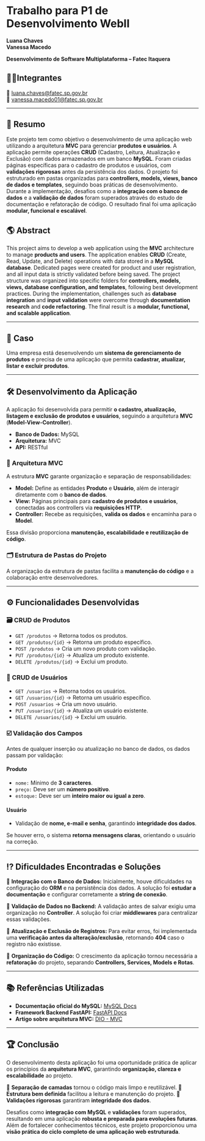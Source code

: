 # Trabalho para P1 de Desenvolvimento WebII

**Luana Chaves**  
**Vanessa Macedo**  

**Desenvolvimento de Software Multiplataforma – Fatec Itaquera**  

##  👩‍🎓​Integrantes
📧 luana.chaves@fatec.sp.gov.br  
📧 vanessa.macedo01@fatec.sp.gov.br  

---

## 📘​ Resumo
Este projeto tem como objetivo o desenvolvimento de uma aplicação web utilizando a arquitetura **MVC** para gerenciar **produtos e usuários**. A aplicação permite operações **CRUD** (Cadastro, Leitura, Atualização e Exclusão) com dados armazenados em um banco **MySQL**. Foram criadas páginas específicas para o cadastro de produtos e usuários, com **validações rigorosas** antes da persistência dos dados. O projeto foi estruturado em pastas organizadas para **controllers, models, views, banco de dados e templates**, seguindo boas práticas de desenvolvimento. Durante a implementação, desafios como a **integração com o banco de dados** e a **validação de dados** foram superados através do estudo de documentação e refatoração de código. O resultado final foi uma aplicação **modular, funcional e escalável**.

## 🌎 Abstract
This project aims to develop a web application using the **MVC** architecture to manage **products and users**. The application enables **CRUD** (Create, Read, Update, and Delete) operations with data stored in a **MySQL database**. Dedicated pages were created for product and user registration, and all input data is strictly validated before being saved. The project structure was organized into specific folders for **controllers, models, views, database configuration, and templates**, following best development practices. During the implementation, challenges such as **database integration** and **input validation** were overcome through **documentation research** and **code refactoring**. The final result is a **modular, functional, and scalable application**.

---

## 🎯 Caso
Uma empresa está desenvolvendo um **sistema de gerenciamento de produtos** e precisa de uma aplicação que permita **cadastrar, atualizar, listar e excluir produtos**.

---

## 🛠 Desenvolvimento da Aplicação
A aplicação foi desenvolvida para permitir **o cadastro, atualização, listagem e exclusão de produtos e usuários**, seguindo a arquitetura **MVC** (**Model-View-Controller**). 

- **Banco de Dados:** MySQL
- **Arquitetura:** MVC
- **API:** RESTful

### 🔖​ Arquitetura MVC
A estrutura **MVC** garante organização e separação de responsabilidades:

- **Model:** Define as entidades **Produto** e **Usuário**, além de interagir diretamente com o **banco de dados**.
- **View:** Páginas principais para **cadastro de produtos e usuários**, conectadas aos controllers via **requisições HTTP**.
- **Controller:** Recebe as requisições, **valida os dados** e encaminha para o **Model**.

Essa divisão proporciona **manutenção, escalabilidade e reutilização de código**.

### ​🗂️​ Estrutura de Pastas do Projeto
A organização da estrutura de pastas facilita a **manutenção do código** e a colaboração entre desenvolvedores.

---

## ⚙️ Funcionalidades Desenvolvidas

### **🗃️​ CRUD de Produtos**
- `GET /produtos` → Retorna todos os produtos.
- `GET /produtos/{id}` → Retorna um produto específico.
- `POST /produtos` → Cria um novo produto com validação.
- `PUT /produtos/{id}` → Atualiza um produto existente.
- `DELETE /produtos/{id}` → Exclui um produto.

### **👤 CRUD de Usuários**
- `GET /usuarios` → Retorna todos os usuários.
- `GET /usuarios/{id}` → Retorna um usuário específico.
- `POST /usuarios` → Cria um novo usuário.
- `PUT /usuarios/{id}` → Atualiza um usuário existente.
- `DELETE /usuarios/{id}` → Exclui um usuário.

### ☑️​ **Validação dos Campos**
Antes de qualquer inserção ou atualização no banco de dados, os dados passam por validação:

#### **Produto**
- `nome:` Mínimo de **3 caracteres**.
- `preço:` Deve ser um **número positivo**.
- `estoque:` Deve ser um **inteiro maior ou igual a zero**.

#### **Usuário**
- Validação de **nome, e-mail e senha**, garantindo **integridade dos dados**.

Se houver erro, o sistema **retorna mensagens claras**, orientando o usuário na correção.

---

## ⁉️​ Dificuldades Encontradas e Soluções

🔹 **Integração com o Banco de Dados:** Inicialmente, houve dificuldades na configuração do **ORM** e na persistência dos dados. A solução foi **estudar a documentação** e configurar corretamente a **string de conexão**.

🔹 **Validação de Dados no Backend:** A validação antes de salvar exigiu uma organização no **Controller**. A solução foi criar **middlewares** para centralizar essas validações.

🔹 **Atualização e Exclusão de Registros:** Para evitar erros, foi implementada uma **verificação antes da alteração/exclusão**, retornando **404** caso o registro não existisse.

🔹 **Organização do Código:** O crescimento da aplicação tornou necessária a **refatoração** do projeto, separando **Controllers, Services, Models e Rotas**.

---

## 📚 Referências Utilizadas
- **Documentação oficial do MySQL:** [MySQL Docs](https://dev.mysql.com/doc/)  
- **Framework Backend FastAPI:** [FastAPI Docs](https://fastapi.tiangolo.com/)  
- **Artigo sobre arquitetura MVC:** [DIO - MVC](https://www.dio.me/articles/introducao-aos-padroes-de-arquitetura-mvc-model-view-controller-em-aplicacoes-java-web-c7cca2dfded8)

---

## 🏆 Conclusão
O desenvolvimento desta aplicação foi uma oportunidade prática de aplicar os princípios da **arquitetura MVC**, garantindo **organização, clareza e escalabilidade** ao projeto.

🔹 **Separação de camadas** tornou o código mais limpo e reutilizável.
🔹 **Estrutura bem definida** facilitou a leitura e manutenção do projeto.
🔹 **Validações rigorosas** garantiram **integridade dos dados**.

Desafios como **integração com MySQL** e **validações** foram superados, resultando em uma aplicação **robusta e preparada para evoluções futuras**. Além de fortalecer conhecimentos técnicos, este projeto proporcionou uma **visão prática do ciclo completo de uma aplicação web estruturada**.
